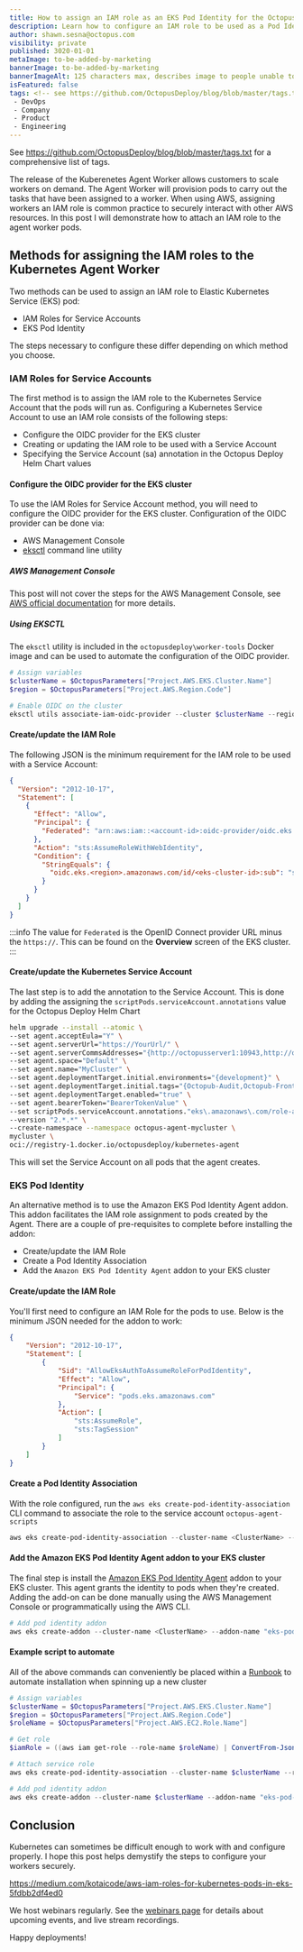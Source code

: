 ```yaml
---
title: How to assign an IAM role as an EKS Pod Identity for the Octopus Kubernetes worker agent.
description: Learn how to configure an IAM role to be used as a Pod Identity in an EKS cluster for the Octopus Kubernetes worker agent.
author: shawn.sesna@octopus.com
visibility: private
published: 3020-01-01
metaImage: to-be-added-by-marketing
bannerImage: to-be-added-by-marketing
bannerImageAlt: 125 characters max, describes image to people unable to see it.
isFeatured: false
tags: <!-- see https://github.com/OctopusDeploy/blog/blob/master/tags.txt for a comprehensive list of tags -->
 - DevOps
 - Company
 - Product
 - Engineering
---
```


See https://github.com/OctopusDeploy/blog/blob/master/tags.txt for a comprehensive list of tags.

The release of the Kuberenetes Agent Worker allows customers to scale workers on demand.  The Agent Worker will provision pods to carry out the tasks that have been assigned to a worker.  When using AWS, assigning workers an IAM role is common practice to securely interact with other AWS resources.  In this post I will demonstrate how to attach an IAM role to the agent worker pods.

## Methods for assigning the IAM roles to the Kubernetes Agent Worker
Two methods can be used to assign an IAM role to Elastic Kubernetes Service (EKS) pod:
- IAM Roles for Service Accounts
- EKS Pod Identity

The steps necessary to configure these differ depending on which method you choose.

### IAM Roles for Service Accounts
The first method is to assign the IAM role to the Kubernetes Service Account that the pods will run as.  Configuring a Kubernetes Service Account to use an IAM role consists of the following steps:
- Configure the OIDC provider for the EKS cluster
- Creating or updating the IAM role to be used with a Service Account
- Specifying the Service Account (sa) annotation in the Octopus Deploy Helm Chart values

#### Configure the OIDC provider for the EKS cluster
To use the IAM Roles for Service Account method, you will need to configure the OIDC provider for the EKS cluster.  Configuration of the OIDC provider can be done via:
- AWS Management Console
- [eksctl](https://eksctl.io/) command line utility

##### AWS Management Console
This post will not cover the steps for the AWS Management Console, see [AWS official documentation](https://docs.aws.amazon.com/eks/latest/userguide/enable-iam-roles-for-service-accounts.html) for more details.

##### Using EKSCTL 
The `eksctl` utility is included in the `octopusdeploy\worker-tools` Docker image and can be used to automate the configuration of the OIDC provider.

```powershell
# Assign variables
$clusterName = $OctopusParameters["Project.AWS.EKS.Cluster.Name"]
$region = $OctopusParameters["Project.AWS.Region.Code"]

# Enable OIDC on the cluster
eksctl utils associate-iam-oidc-provider --cluster $clusterName --region $region --approve
```

#### Create/update the IAM Role

The following JSON is the minimum requirement for the IAM role to be used with a Service Account:

```json
{
  "Version": "2012-10-17",
  "Statement": [
    {
      "Effect": "Allow",
      "Principal": {
        "Federated": "arn:aws:iam::<account-id>:oidc-provider/oidc.eks.<region>.amazonaws.com/id/<eks-cluster-id>"
      },
      "Action": "sts:AssumeRoleWithWebIdentity",
      "Condition": {
        "StringEquals": {
          "oidc.eks.<region>.amazonaws.com/id/<eks-cluster-id>:sub": "system:serviceaccount:<namespace>:<service-account-name>"
        }
      }
    }
  ]
}
```

:::info
The value for `Federated` is the OpenID Connect provider URL minus the `https://`.  This can be found on the **Overview** screen of the EKS cluster.
:::

#### Create/update the Kubernetes Service Account
The last step is to add the annotation to the Service Account.  This is done by adding the assigning the `scriptPods.serviceAccount.annotations` value for the Octopus Deploy Helm Chart

```bash
helm upgrade --install --atomic \
--set agent.acceptEula="Y" \
--set agent.serverUrl="https://YourUrl/" \
--set agent.serverCommsAddresses="{http://octopusserver1:10943,http://octopusserver2:10943}" \ 
--set agent.space="Default" \
--set agent.name="MyCluster" \
--set agent.deploymentTarget.initial.environments="{development}" \
--set agent.deploymentTarget.initial.tags="{Octopub-Audit,Octopub-Frontend,Octopub-Product}" \
--set agent.deploymentTarget.enabled="true" \
--set agent.bearerToken="BearerTokenValue" \
--set scriptPods.serviceAccount.annotations."eks\.amazonaws\.com/role-arn"="arn:aws:iam::<account-id>:role/<iam-role-name>" \
--version "2.*.*" \
--create-namespace --namespace octopus-agent-mycluster \
mycluster \
oci://registry-1.docker.io/octopusdeploy/kubernetes-agent
```
This will set the Service Account on all pods that the agent creates.

### EKS Pod Identity
An alternative method is to use the Amazon EKS Pod Identity Agent addon.  This addon facilitates the IAM role assignment to pods created by the Agent.  There are a couple of pre-requisites to complete before installing the addon:
- Create/update the IAM Role
- Create a Pod Identity Association
- Add the `Amazon EKS Pod Identity Agent` addon to your EKS cluster

#### Create/update the IAM Role
You'll first need to configure an IAM Role for the pods to use.  Below is the minimum JSON needed for the addon to work:

```json
{
    "Version": "2012-10-17",
    "Statement": [
        {
            "Sid": "AllowEksAuthToAssumeRoleForPodIdentity",
            "Effect": "Allow",
            "Principal": {
                "Service": "pods.eks.amazonaws.com"
            },
            "Action": [
                "sts:AssumeRole",
                "sts:TagSession"
            ]
        }
    ]
}
```

#### Create a Pod Identity Association
With the role configured, run the `aws eks create-pod-identity-association` CLI command to associate the role to the service account `octopus-agent-scripts`

```powershell
aws eks create-pod-identity-association --cluster-name <ClusterName> --role-arn <RoleArn> --namespace "<Namespace>" --service-account octopus-agent-scripts
```

#### Add the Amazon EKS Pod Identity Agent addon to your EKS cluster
The final step is install the [Amazon EKS Pod Identity Agent](https://docs.aws.amazon.com/eks/latest/userguide/pod-identities.html) addon to your EKS cluster.  This agent grants the identity to pods when they're created.  Adding the add-on can be done manually using the AWS Management Console or programmatically using the AWS CLI.

```powershell
# Add pod identity addon
aws eks create-addon --cluster-name <ClusterName> --addon-name "eks-pod-identity-agent"
```

#### Example script to automate
All of the above commands can conveniently be placed within a [Runbook](https://octopus.com/docs/runbooks) to automate installation when spinning up a new cluster

```powershell
# Assign variables
$clusterName = $OctopusParameters["Project.AWS.EKS.Cluster.Name"]
$region = $OctopusParameters["Project.AWS.Region.Code"]
$roleName = $OctopusParameters["Project.AWS.EC2.Role.Name"]

# Get role
$iamRole = ((aws iam get-role --role-name $roleName) | ConvertFrom-Json)

# Attach service role
aws eks create-pod-identity-association --cluster-name $clusterName --role-arn $iamRole.Role.Arn --namespace "octopus-worker-awsagentworker" --service-account octopus-agent-scripts

# Add pod identity addon
aws eks create-addon --cluster-name $clusterName --addon-name "eks-pod-identity-agent"
```

## Conclusion
Kubernetes can sometimes be difficult enough to work with and configure properly.  I hope this post helps demystify the steps to configure your workers securely.

https://medium.com/kotaicode/aws-iam-roles-for-kubernetes-pods-in-eks-5fdbb2df4ed0

We host webinars regularly. See the [webinars page](https://octopus.com/events) for details about upcoming events, and live stream recordings.

Happy deployments!


